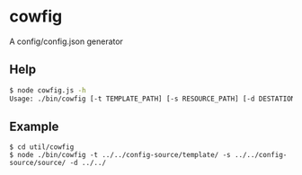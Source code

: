 # cowfig
A config/config.json generator


## Help

``` bash
$ node cowfig.js -h
Usage: ./bin/cowfig [-t TEMPLATE_PATH] [-s RESOURCE_PATH] [-d DESTATION_PATH] [-e ENV]

```

## Example

```
$ cd util/cowfig
$ node ./bin/cowfig -t ../../config-source/template/ -s ../../config-source/source/ -d ../../ 
```
